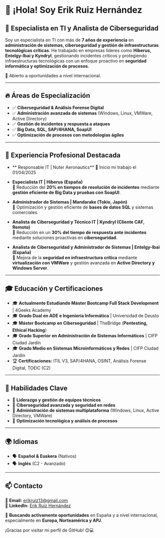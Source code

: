 # 👋 ¡Hola! Soy Erik Ruiz Hernández

## 🚀 Especialista en TI y Analista de Ciberseguridad

Soy un especialista en TI con más de **7 años de experiencia** en **administración de sistemas, ciberseguridad y gestión de infraestructuras tecnológicas críticas**. He trabajado en empresas líderes como **Hiberus, Entelgy-Ibai y Kyndryl**, gestionando incidentes críticos y protegiendo infraestructuras tecnológicas con un enfoque proactivo en **seguridad informática y optimización de procesos**.

📍 Abierto a oportunidades a nivel internacional.

---

## 🔥 Áreas de Especialización

- ✅ **Ciberseguridad & Análisis Forense Digital**
- ✅ **Administración avanzada de sistemas** (Windows, Linux, VMWare, Active Directory)
- ✅ **Gestión de incidentes y respuesta a ataques**
- ✅ **Big Data, SQL, SAP/4HANA, SoapUI**
- ✅ **Optimización de procesos con metodologías ágiles**

---

## 💼 Experiencia Profesional Destacada
- ** Responsable IT | Nuter Aeronautics**
  🔹 Inicio mi trabajo el 01/04/2025

- **Especialista IT | Hiberus (España)**  
  🔹 Reducción del **20% en tiempos de resolución de incidentes** mediante **gestión eficiente de Big Data y pruebas con SoapUI**.

- **Administrador de Sistemas | Mandarake (Tokio, Japón)**  
  🔹 Optimización y gestión eficiente de **bases de datos SQL** y sistemas comerciales.

- **Analista de Ciberseguridad y Técnico IT | Kyndryl (Cliente CAF, Remoto)**  
  🔹 Reducción en un **30% del tiempo de respuesta ante incidentes** mediante soluciones proactivas en **ciberseguridad**.

- **Analista de Ciberseguridad y Administrador de Sistemas | Entelgy-Ibai (España)**  
  🔹 Mejora de la **seguridad en infraestructura crítica** mediante **virtualización con VMWare** y gestión avanzada en **Active Directory y Windows Server**.

---

## 🎓 Educación y Certificaciones

- 🎓 **Actualmente Estudiando Máster Bootcamp Full Stack Development** | 4Geeks Academy
- 🎓 **Grado Dual en ADE e Ingeniería Informática** | Universidad de Deusto  
- 🎓 **Máster Bootcamp en Ciberseguridad** | TheBridge (**Pentesting, Ethical Hacking**)
- 🎓 **Grado Superior en Administración de Sistemas Informáticos** | CIFP Ciudad Jardín
- 🎓 **Grado Medio en Sistemas Microinformáticos y Redes** | CIFP Ciudad Jardín
- 🏆 **Certificaciones:** ITIL V3, SAP/4HANA, OSINT, Análisis Forense Digital, TOEIC (C2)

---

## 🔧 Habilidades Clave

- 🔹 **Liderazgo y gestión de equipos técnicos**
- 🔹 **Ciberseguridad avanzada y seguridad en redes**
- 🔹 **Administración de sistemas multiplataforma** (Windows, Linux, Active Directory, VMWare)
- 🔹 **Optimización tecnológica y análisis de procesos**

---

## 🌍 Idiomas

- 🗣 **Español & Euskera** (Nativos)
- 🗣 **Inglés** (C2 - Avanzado)

---

## 📫 Contacto

📩 **Email:** erikruiz13@gmail.com  
🔗 **LinkedIn:** [Erik Ruiz Hernández](https://www.linkedin.com/in/erik-ruiz-52b414191/)  

🚀 **Buscando activamente oportunidades** en España y a nivel internacional, especialmente en **Europa, Norteamérica y APJ**.

¡Gracias por visitar mi perfil de GitHub! 😊💻





